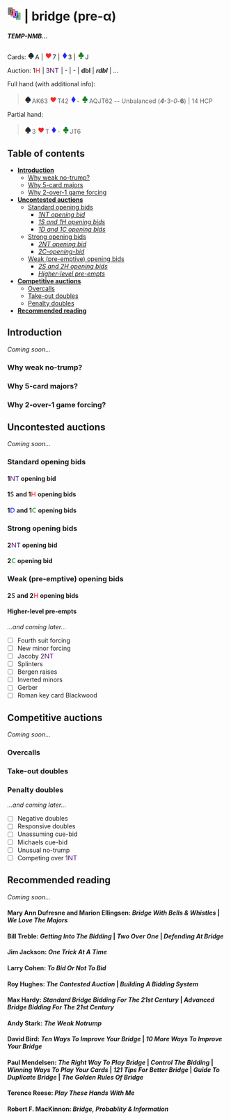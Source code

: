 # ![bridge](https://raw.githubusercontent.com/aornota/bridge/master/src/resources/tpoc-32x32.png) | bridge (pre-α)

##### TEMP-NMB...

Cards: ![spade](https://raw.githubusercontent.com/aornota/bridge/master/src/resources/spade.png)A | ![heart](https://raw.githubusercontent.com/aornota/bridge/master/src/resources/heart.png)7 | ![diamond](https://raw.githubusercontent.com/aornota/bridge/master/src/resources/diamond.png)3 | ![club](https://raw.githubusercontent.com/aornota/bridge/master/src/resources/club.png)J

Auction: 1![H](https://raw.githubusercontent.com/aornota/bridge/master/src/resources/H.png) | 3![NT](https://raw.githubusercontent.com/aornota/bridge/master/src/resources/NT.png) | - | - | **dbl** | _**rdbl**_ | ...

Full hand (with additional info):

> ![spade](https://raw.githubusercontent.com/aornota/bridge/master/src/resources/spade.png)AK63 ![heart](https://raw.githubusercontent.com/aornota/bridge/master/src/resources/heart.png)T42 ![diamond](https://raw.githubusercontent.com/aornota/bridge/master/src/resources/diamond.png)- ![club](https://raw.githubusercontent.com/aornota/bridge/master/src/resources/club.png)AQJT62 -- Unbalanced (_**4**_-3-_0_-**6**) | 14 HCP

Partial hand:

> ![spade](https://raw.githubusercontent.com/aornota/bridge/master/src/resources/spade.png)3 ![heart](https://raw.githubusercontent.com/aornota/bridge/master/src/resources/heart.png)T ![diamond](https://raw.githubusercontent.com/aornota/bridge/master/src/resources/diamond.png)- ![club](https://raw.githubusercontent.com/aornota/bridge/master/src/resources/club.png)JT6


## Table of contents

* [**Introduction**](#Introduction)
  * [Why weak no-trump?](#Why_weak_no-trump?)
  * [Why 5-card majors](#Why_5-card_majors)
  * [Why 2-over-1 game forcing](#Why_2-over-1_game_forcing)
* [**Uncontested auctions**](#Uncontested_auctions)
  * [Standard opening bids](#Standard_opening_bids)
    * [_1NT opening bid_](#1NT_opening_bid)
    * [_1S and 1H opening bids_](#1S_and_1H_opening_bids)
    * [_1D and 1C opening bids_](#1D_and_1C_opening_bids)
  * [Strong opening bids](#Strong_opening_bids)
    * [_2NT opening bid_](#2NT_opening_bid)
    * [_2C-opening-bid_](#2C-opening-bid)
  * [Weak (pre-emptive) opening bids](#Weak_(pre-emptive)_opening_bids)
    * [_2S and 2H opening bids_](#2S_and_2H_opening_bids)
    * [_Higher-level pre-empts_](#Higher-level_pre-empts)
* [**Competitive auctions**](#Competitive_auctions)
  * [Overcalls](#Overcalls)
  * [Take-out doubles](#Take-out_doubles)
  * [Penalty doubles](#Penalty_doubles)
* [**Recommended reading**](#Recommended_reading)

## <a name="Introduction"> Introduction

_Coming soon..._

### <a name="Why_weak_no-trump?"> Why weak no-trump?

### <a name="Why_5-card_majors"> Why 5-card majors?

### <a name="Why_2-over-1_game_forcing"> Why 2-over-1 game forcing?

## <a name="Uncontested_auctions"> Uncontested auctions

_Coming soon..._

### <a name="Standard_opening_bids"> Standard opening bids

#### <a name="1NT_opening_bid"> 1![NT](https://raw.githubusercontent.com/aornota/bridge/master/src/resources/NT.png) opening bid

#### <a name="1S_and_1H_opening_bids"> 1![S](https://raw.githubusercontent.com/aornota/bridge/master/src/resources/S.png) and 1![H](https://raw.githubusercontent.com/aornota/bridge/master/src/resources/H.png) opening bids

#### <a name="1D_and_1C_opening_bids"> 1![D](https://raw.githubusercontent.com/aornota/bridge/master/src/resources/D.png) and 1![C](https://raw.githubusercontent.com/aornota/bridge/master/src/resources/C.png) opening bids

### <a name="Strong_opening_bids"> Strong opening bids

#### <a name="2NT_opening_bid"> 2![NT](https://raw.githubusercontent.com/aornota/bridge/master/src/resources/NT.png) opening bid

#### <a name="2C-opening-bid"> 2![C](https://raw.githubusercontent.com/aornota/bridge/master/src/resources/C.png) opening bid

### <a name="Weak_(pre-emptive)_opening_bids"> Weak (pre-emptive) opening bids

#### <a name="2S_and_2H_opening_bids"> 2![S](https://raw.githubusercontent.com/aornota/bridge/master/src/resources/S.png) and 2![H](https://raw.githubusercontent.com/aornota/bridge/master/src/resources/H.png) opening bids

#### <a name="Higher-level_pre-empts"> Higher-level pre-empts

_...and coming later..._

- [ ] Fourth suit forcing
- [ ] New minor forcing
- [ ] Jacoby 2![NT](https://raw.githubusercontent.com/aornota/bridge/master/src/resources/NT.png)
- [ ] Splinters
- [ ] Bergen raises
- [ ] Inverted minors
- [ ] Gerber
- [ ] Roman key card Blackwood

## <a name="Competitive_auctions"> Competitive auctions

_Coming soon..._

### <a name="Overcalls"> Overcalls

### <a name="Take-out_doubles"> Take-out doubles

### <a name="Penalty_doubles"> Penalty doubles

_...and coming later..._

- [ ] Negative doubles
- [ ] Responsive doubles
- [ ] Unassuming cue-bid
- [ ] Michaels cue-bid
- [ ] Unusual no-trump
- [ ] Competing over 1![NT](https://raw.githubusercontent.com/aornota/bridge/master/src/resources/NT.png)

## <a name="Recommended_reading"> Recommended reading

_Coming soon..._

#### Mary Ann Dufresne and Marion Ellingsen: _Bridge With Bells & Whistles_ | _We Love The Majors_

#### Bill Treble: _Getting Into The Bidding_ | _Two Over One_ | _Defending At Bridge_

#### Jim Jackson: _One Trick At A Time_

#### Larry Cohen: _To Bid Or Not To Bid_

#### Roy Hughes: _The Contested Auction_ | _Building A Bidding System_

#### Max Hardy: _Standard Bridge Bidding For The 21st Century_ | _Advanced Bridge Bidding For The 21st Century_

#### Andy Stark: _The Weak Notrump_

#### David Bird: _Ten Ways To Improve Your Bridge_ | _10 More Ways To Improve Your Bridge_

#### Paul Mendelsen: _The Right Way To Play Bridge_ | _Control The Bidding_ | _Winning Ways To Play Your Cards_ | _121 Tips For Better Bridge_ | _Guide To Duplicate Bridge_ | _The Golden Rules Of Bridge_

#### Terence Reese: _Play These Hands With Me_

#### Robert F. MacKinnon: _Bridge, Probablity & Information_